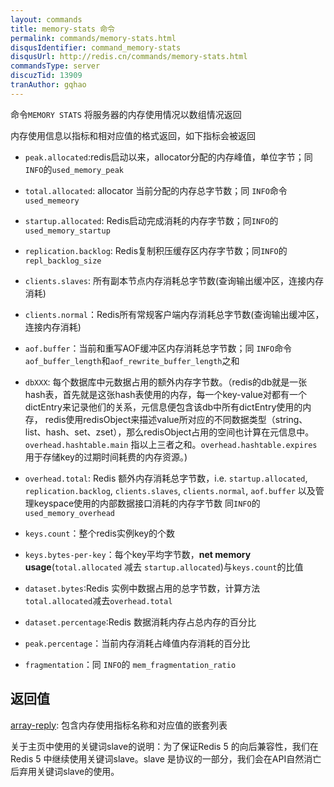 ```yaml
---
layout: commands
title: memory-stats 命令
permalink: commands/memory-stats.html
disqusIdentifier: command_memory-stats
disqusUrl: http://redis.cn/commands/memory-stats.html
commandsType: server
discuzTid: 13909
tranAuthor: gqhao
---
```


命令`MEMORY STATS` 将服务器的内存使用情况以数组情况返回

内存使用信息以指标和相对应值的格式返回，如下指标会被返回

*   `peak.allocated`:redis启动以来，allocator分配的内存峰值，单位字节；同`INFO`的`used_memory_peak`

*	`total.allocated`: allocator 当前分配的内存总字节数；同 `INFO`命令`used_memeory`

*	`startup.allocated`: Redis启动完成消耗的内存字节数；同`INFO`的`used_memory_startup`	 

*	`replication.backlog`: Redis复制积压缓存区内存字节数；同`INFO`的`repl_backlog_size`	 

*	`clients.slaves`: 所有副本节点内存消耗总字节数(查询输出缓冲区，连接内存消耗) 

*	`clients.normal`：Redis所有常规客户端内存消耗总字节数(查询输出缓冲区，连接内存消耗)

*	`aof.buffer`：当前和重写AOF缓冲区内存消耗总字节数；同 `INFO`命令`aof_buffer_length`和`aof_rewrite_buffer_length`之和	 

*	`dbXXX`: 每个数据库中元数据占用的额外内存字节数。（redis的db就是一张hash表，首先就是这张hash表使用的内存，每一个key-value对都有一个dictEntry来记录他们的关系，元信息便包含该db中所有dictEntry使用的内存，
	 redis使用redisObject来描述value所对应的不同数据类型（string、list、hash、set、zset），那么redisObject占用的空间也计算在元信息中。`overhead.hashtable.main`
	 指以上三者之和。`overhead.hashtable.expires` 用于存储key的过期时间耗费的内存资源。)

*	`overhead.total`: Redis 额外内存消耗总字节数，i.e. `startup.allocated`,
     `replication.backlog`, `clients.slaves`, `clients.normal`, `aof.buffer` 以及管理keyspace使用的内部数据接口消耗的内存字节数
	 同`INFO`的`used_memory_overhead`	 

*	`keys.count`：整个redis实例key的个数

*	`keys.bytes-per-key`：每个key平均字节数，**net memory usage**(`total.allocated`
     减去 `startup.allocated`)与`keys.count`的比值

	 
*	`dataset.bytes`:Redis 实例中数据占用的总字节数，计算方法`total.allocated`减去`overhead.total`	 

*	`dataset.percentage`:Redis 数据消耗内存占总内存的百分比

*	`peak.percentage`：当前内存消耗占峰值内存消耗的百分比

*	`fragmentation`：同 `INFO`的 `mem_fragmentation_ratio`
## 返回值

[array-reply](/topics/protocol.html#array-reply): 包含内存使用指标名称和对应值的嵌套列表


关于主页中使用的关键词slave的说明：为了保证Redis 5 的向后兼容性，我们在Redis 5 中继续使用关键词slave。slave 是协议的一部分，我们会在API自然消亡后弃用关键词slave的使用。
